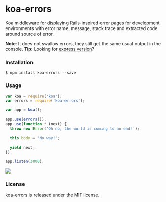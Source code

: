 # koa-errors

Koa middleware for displaying Rails-inspired error pages for development environments
with error name, message, stack trace and extracted code around source of error.

**Note**: It does not swallow errors, they still get the same usual output in the console.
**Tip**: Looking for [express version](https://github.com/vdemedes/express-errors)?


### Installation

```
$ npm install koa-errors --save
```


### Usage

```javascript
var koa = require('koa');
var errors = require('koa-errors');

var app = koa();

app.use(errors());
app.use(function * (next) {
  throw new Error('Oh no, the world is coming to an end!');
  
  this.body = 'No way!';
  
  yield next;
});

app.listen(3000);
```

![](http://cl.ly/image/2z1H1r2F1O2D/direct)


### License

koa-errors is released under the MIT license.
